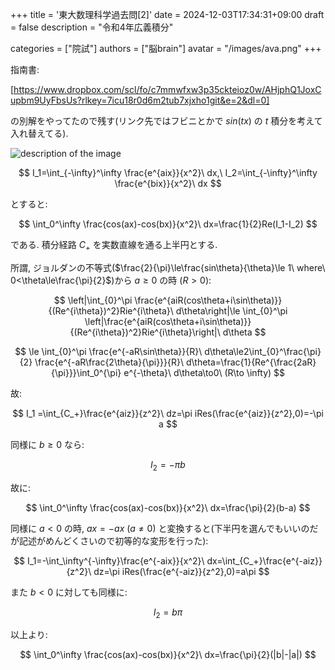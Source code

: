 +++
title = '東大数理科学過去問[2]'
date = 2024-12-03T17:34:31+09:00
draft = false
description = "令和4年広義積分"

categories = ["院試"]
authors = ["脳brain"]
avatar = "/images/ava.png"
+++

指南書:

<a  href="https://www.dropbox.com/scl/fo/c7mmwfxw3p35ckteioz0w/AHjphQ1JoxCupbm9UyFbsUs?rlkey=7icu18r0d6m2tub7xjxho1git&e=2&dl=0">[https://www.dropbox.com/scl/fo/c7mmwfxw3p35ckteioz0w/AHjphQ1JoxCupbm9UyFbsUs?rlkey=7icu18r0d6m2tub7xjxho1git&e=2&dl=0]</a>

の別解をやってたので残す(リンク先ではフビニとかで $sin(tx)$ の $t$ 積分を考えて入れ替えてる).

![description of the image](/images/R3_4.png)

$$
I_1=\int_{-\infty}^\infty \frac{e^{aix}}{x^2}\ dx,\ I_2=\int_{-\infty}^\infty \frac{e^{bix}}{x^2}\ dx
$$

とすると:

$$
\int_0^\infty \frac{cos(ax)-cos(bx)}{x^2}\ dx=\frac{1}{2}Re(I_1-I_2)
$$

である. 積分経路 $C_+$ を実数直線を通る上半円とする.

所謂, ジョルダンの不等式($\frac{2}{\pi}\le\frac{sin\theta}{\theta}\le 1\ where\ 0<\theta\le\frac{\pi}{2}$)から $a\ge0$ の時 ($R>0$):

$$
\left|\int_{0}^\pi \frac{e^{aiR(cos\theta+i\sin\theta)}}{(Re^{i\theta})^2}Rie^{i\theta}\ d\theta\right|\le \int_{0}^\pi \left|\frac{e^{aiR(cos\theta+i\sin\theta)}}{(Re^{i\theta})^2}Rie^{i\theta}\right|\ d\theta
$$

$$
\le \int_{0}^\pi \frac{e^{-aR\sin\theta}}{R}\ d\theta\le2\int_{0}^\frac{\pi}{2} \frac{e^{-aR\frac{2\theta}{\pi}}}{R}\ d\theta=\frac{1}{Re^{\frac{2aR}{\pi}}}\int_0^{\pi} e^{-\theta}\ d\theta\to0\ (R\to \infty)
$$

故:

$$
I_1 =\int_{C_+}\frac{e^{aiz}}{z^2}\ dz=\pi iRes(\frac{e^{aiz}}{z^2},0)=-\pi a
$$

同様に $b\ge0$ なら:

$$
I_2=-\pi b
$$

故に:

$$
\int_0^\infty \frac{cos(ax)-cos(bx)}{x^2}\ dx=\frac{\pi}{2}(b-a)
$$

同様に $a<0$ の時, $ax=-ax\ (a\neq0)$ と変換すると(下半円を選んでもいいのだが記述がめんどくさいので初等的な変形を行った):

$$
I_1=-\int_\infty^{-\infty}\frac{e^{-aix}}{x^2}\ dx=\int_{C_+}\frac{e^{-aiz}}{z^2}\ dz=\pi iRes(\frac{e^{-aiz}}{z^2},0)=a\pi
$$

また $b<0$ に対しても同様に:

$$
I_2=b\pi
$$

以上より:

$$
\int_0^\infty \frac{cos(ax)-cos(bx)}{x^2}\ dx=\frac{\pi}{2}(|b|-|a|)
$$
